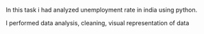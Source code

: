In this task i had analyzed unemployment rate in india using python.

I performed data analysis, cleaning, visual representation of data
